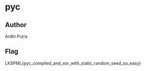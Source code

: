 # pyc

## Author

Ardhi Putra

## Flag

LKSPML{pyc_compiled_and_xor_with_static_random_seed_so_easy}
